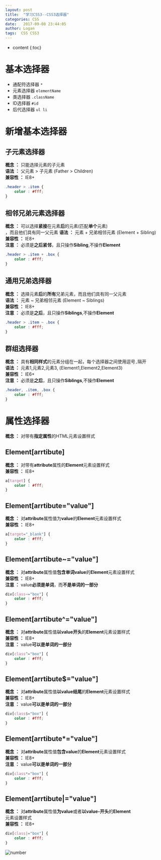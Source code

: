 ```yaml
---
layout: post
title:  "学习CSS3--CSS3选择器"
categories: CSS
date:   2017-09-08 23:44:05
author: Logan
tags:  CSS CSS3
---
```


* content
{:toc}

# 基本选择器

- 通配符选择器 `*`
- 元素选择器 `elementName`
- 类选择器 `.className`
- ID选择器 `#id`
- 后代选择器 `ul li`

# 新增基本选择器

## 子元素选择器

**概念 ：** 只能选择元素的子元素<br>
**语法 ：** 父元素 > 子元素 (Father > Children)<br>
**兼容性 ：** IE8+

```css
.header > .item {
	color : #fff;
}
```

## 相邻兄弟元素选择器

**概念 ：** 可以选择**紧接**在元素**后**的元素(匹配**单个**元素)<br>，而且他们具有同一父元素
**语法 ：** 元素 + 兄弟相邻元素 (Element + Sibling)<br>
**兼容性 ：** IE8+<br>
**注意 ：** 必须是**之后紧邻**，且只操作**Sibling**,不操作**Element**

```css
.header > .item + .box {
	color : #fff;
}
```

## 通用兄弟选择器

**概念 ：** 选择元素**后**的**所有**兄弟元素，而且他们具有同一父元素<br>
**语法 ：** 元素 ~ 兄弟相邻元素 (Element ~ Siblings)<br>
**兼容性 ：** IE8+<br>
**注意 ：** 必须是**之后**，且只操作**Siblings**,不操作**Element**

```css
.header > .item ~ .box {
	color : #fff;
}
```

## 群组选择器

**概念 ：** 具有**相同样式**的元素分组在一起，每个选择器之间使用逗号`,`隔开<br>
**语法 ：** 元素1,元素2,元素3, (Element1,Element2,Element3)<br>
**兼容性 ：** IE6+<br>
**注意 ：** 必须是**之后**，且只操作**Siblings**,不操作**Element**

```css
.header, .item, .box {
	color : #fff;
}
```

# 属性选择器

**概念 ：** 对带有**指定属性**的HTML元素设置样式

## Element[arrtibute]

**概念 ：** 对带有**attribute**属性的**Element**元素设置样式<br>
**兼容性 ：** IE8+

```css
a[target] {
	color : #fff;
}
```

## Element[arrtibute="value"]

**概念 ：** 对**attribute**属性值为**value**的**Element**元素设置样式<br>
**兼容性 ：** IE8+

```css
a[target="_blank"] {
	color : #fff;
}
```

## Element[arrtibute~="value"]

**概念 ：** 对**attribute**属性值**包含单词value**的**Element**元素设置样式<br>
**兼容性 ：** IE8+<br>
**注意 ：** value**必须是单词**，而**不是单词的一部分**

```css
div[class~="box"] {
	color : #fff;
}
```

## Element[arrtibute^="value"]

**概念 ：** 对**attribute**属性值**以value开头**的**Element**元素设置样式<br>
**兼容性 ：** IE8+<br>
**注意 ：** value**可以是单词的一部分**

```css
div[class^="box"] {
	color : #fff;
}
```

## Element[arrtibute$="value"]

**概念 ：** 对**attribute**属性值**以value结尾**的**Element**元素设置样式<br>
**兼容性 ：** IE8+<br>
**注意 ：** value**可以是单词的一部分**

```css
div[class$="box"] {
	color : #fff;
}
```

## Element[arrtibute*="value"]

**概念 ：** 对**attribute**属性值**包含value**的**Element**元素设置样式<br>
**兼容性 ：** IE8+<br>
**注意 ：** value**可以是单词的一部分**

```css
div[class*="box"] {
	color : #fff;
}
```

## Element[arrtibute|="value"]

**概念 ：** 对**attribute**属性值**为value**或者**以value-开头**的**Element**<br>元素设置样式<br>
**兼容性 ：** IE8+

```css
div[class|="box"] {
	color : #fff;
}
```



![number](https://raw.githubusercontent.com/logan70/logan70.github.io/master/images/2017-09-08/number.jpg "number")